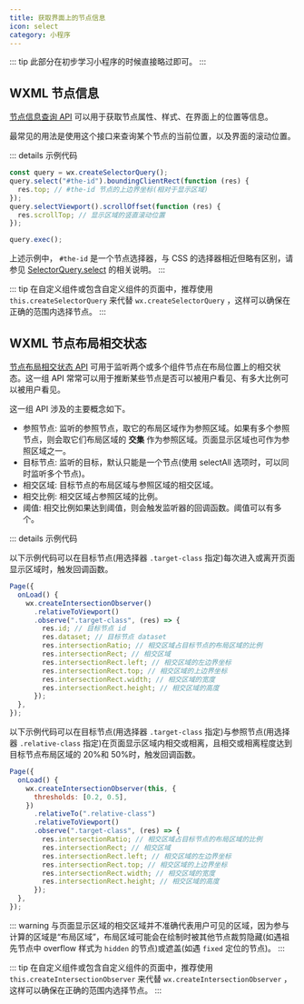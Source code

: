 ```yaml
---
title: 获取界面上的节点信息
icon: select
category: 小程序
---
```


::: tip
此部分在初步学习小程序的时候直接略过即可。
:::

## WXML 节点信息

[节点信息查询 API](https://developers.weixin.qq.com/miniprogram/dev/api/wxml/wx.createSelectorQuery.html) 可以用于获取节点属性、样式、在界面上的位置等信息。

最常见的用法是使用这个接口来查询某个节点的当前位置，以及界面的滚动位置。

::: details 示例代码

```js
const query = wx.createSelectorQuery();
query.select("#the-id").boundingClientRect(function (res) {
  res.top; // #the-id 节点的上边界坐标(相对于显示区域)
});
query.selectViewport().scrollOffset(function (res) {
  res.scrollTop; // 显示区域的竖直滚动位置
});

query.exec();
```

上述示例中， `#the-id` 是一个节点选择器，与 CSS 的选择器相近但略有区别，请参见 [SelectorQuery.select](https://developers.weixin.qq.com/miniprogram/dev/api/wxml/SelectorQuery.select.html) 的相关说明。
:::

::: tip
在自定义组件或包含自定义组件的页面中，推荐使用 `this.createSelectorQuery` 来代替 `wx.createSelectorQuery` ，这样可以确保在正确的范围内选择节点。
:::

## WXML 节点布局相交状态

[节点布局相交状态 API](https://developers.weixin.qq.com/miniprogram/dev/api/wxml/wx.createIntersectionObserver.html) 可用于监听两个或多个组件节点在布局位置上的相交状态。这一组 API 常常可以用于推断某些节点是否可以被用户看见、有多大比例可以被用户看见。

这一组 API 涉及的主要概念如下。

- 参照节点: 监听的参照节点，取它的布局区域作为参照区域。如果有多个参照节点，则会取它们布局区域的 **交集** 作为参照区域。页面显示区域也可作为参照区域之一。
- 目标节点: 监听的目标，默认只能是一个节点(使用 selectAll 选项时，可以同时监听多个节点)。
- 相交区域: 目标节点的布局区域与参照区域的相交区域。
- 相交比例: 相交区域占参照区域的比例。
- 阈值: 相交比例如果达到阈值，则会触发监听器的回调函数。阈值可以有多个。

::: details 示例代码

以下示例代码可以在目标节点(用选择器 `.target-class` 指定)每次进入或离开页面显示区域时，触发回调函数。

```js
Page({
  onLoad() {
    wx.createIntersectionObserver()
      .relativeToViewport()
      .observe(".target-class", (res) => {
        res.id; // 目标节点 id
        res.dataset; // 目标节点 dataset
        res.intersectionRatio; // 相交区域占目标节点的布局区域的比例
        res.intersectionRect; // 相交区域
        res.intersectionRect.left; // 相交区域的左边界坐标
        res.intersectionRect.top; // 相交区域的上边界坐标
        res.intersectionRect.width; // 相交区域的宽度
        res.intersectionRect.height; // 相交区域的高度
      });
  },
});
```

以下示例代码可以在目标节点(用选择器 `.target-class` 指定)与参照节点(用选择器 `.relative-class` 指定)在页面显示区域内相交或相离，且相交或相离程度达到目标节点布局区域的 20%和 50%时，触发回调函数。

```js
Page({
  onLoad() {
    wx.createIntersectionObserver(this, {
      thresholds: [0.2, 0.5],
    })
      .relativeTo(".relative-class")
      .relativeToViewport()
      .observe(".target-class", (res) => {
        res.intersectionRatio; // 相交区域占目标节点的布局区域的比例
        res.intersectionRect; // 相交区域
        res.intersectionRect.left; // 相交区域的左边界坐标
        res.intersectionRect.top; // 相交区域的上边界坐标
        res.intersectionRect.width; // 相交区域的宽度
        res.intersectionRect.height; // 相交区域的高度
      });
  },
});
```

::: warning
与页面显示区域的相交区域并不准确代表用户可见的区域，因为参与计算的区域是“布局区域”，布局区域可能会在绘制时被其他节点裁剪隐藏(如遇祖先节点中 overflow 样式为 `hidden` 的节点)或遮盖(如遇 `fixed` 定位的节点)。
:::

::: tip
在自定义组件或包含自定义组件的页面中，推荐使用 `this.createIntersectionObserver` 来代替 `wx.createIntersectionObserver` ，这样可以确保在正确的范围内选择节点。
:::
